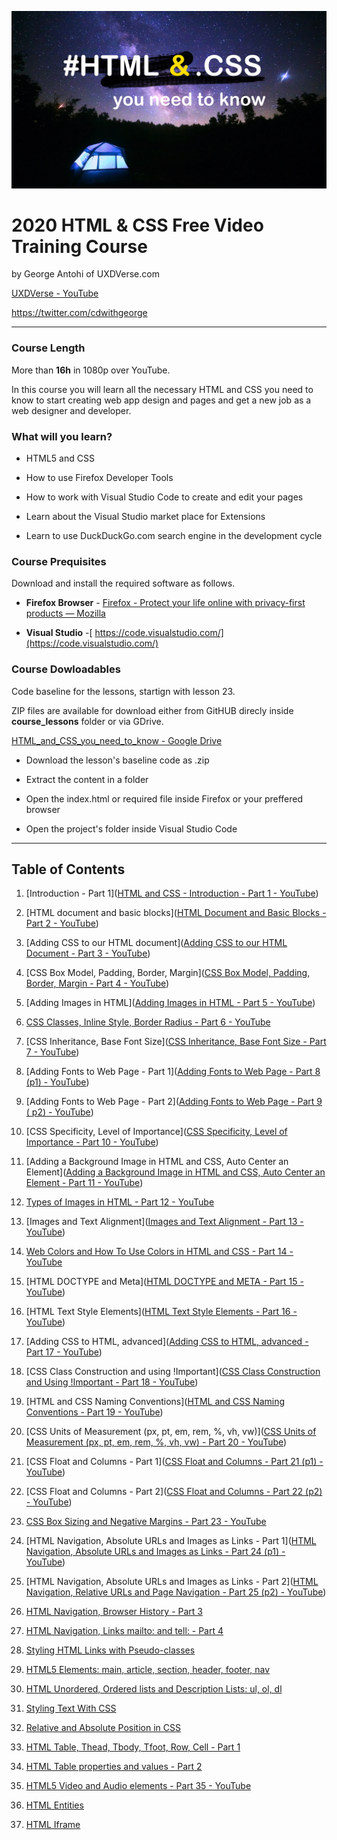 ![Image of Yaktocat](html-css-cover.jpg)

# 2020 HTML & CSS Free Video Training Course

by George Antohi of UXDVerse.com

[UXDVerse - YouTube](https://www.youtube.com/channel/UCdllgVaWIDGjM1bxUBXwKrQ)

https://twitter.com/cdwithgeorge

---

### Course Length

More than **16h** in 1080p over YouTube.

In this course you will learn all the necessary HTML and CSS you need to know to start creating web app design and pages and get a new job as a web designer and developer.



### What will  you learn?

- HTML5 and CSS

- How to use Firefox Developer Tools

- How to work with Visual Studio Code to create and edit your pages

- Learn about the Visual Studio market place for Extensions

- Learn to use DuckDuckGo.com search engine in the development cycle



### Course Prequisites

Download and install the required software as follows.

- **Firefox Browser** - [Firefox - Protect your life online with privacy-first products — Mozilla](https://www.mozilla.org/en-US/firefox/)

- **Visual Studio** -[ https://code.visualstudio.com/](https://code.visualstudio.com/)



### Course Dowloadables

Code baseline for the lessons, startign with lesson 23.

ZIP files are available for download either from GitHUB direcly  inside **course_lessons** folder or via GDrive.

[HTML_and_CSS_you_need_to_know - Google Drive](https://drive.google.com/drive/folders/15u8kIThFiGG1KrnoaAJHGl0U6Bugm4aa?usp=sharing)

- Download the lesson's baseline code as .zip

- Extract the content in a folder

- Open the index.html or required file inside Firefox or your preffered browser

- Open the project's folder inside Visual Studio Code

<hr>

## Table of Contents

1. [Introduction - Part 1]([HTML and CSS - Introduction - Part 1 - YouTube](https://youtu.be/sUot6XDmPks))

2. [HTML document and basic blocks]([HTML Document and Basic Blocks - Part 2 - YouTube](https://youtu.be/9sWsy7WHOoI))

3. [Adding CSS to our HTML document]([Adding CSS to our HTML Document - Part 3 - YouTube](https://youtu.be/vH4vJBA2PnA))

4. [CSS Box Model, Padding, Border, Margin]([CSS Box Model, Padding, Border, Margin - Part 4 - YouTube](https://youtu.be/5Mnb3ChcUqY))

5. [Adding Images in HTML]([Adding Images in HTML - Part 5 - YouTube](https://youtu.be/ZyVpo0b8Wg4))

6. [CSS Classes, Inline Style, Border Radius - Part 6 - YouTube](https://youtu.be/Z2hNjKPgKSA)

7. [CSS Inheritance, Base Font Size]([CSS Inheritance, Base Font Size - Part 7 - YouTube](https://youtu.be/cr2jJFOcHtc))

8. [Adding Fonts to Web Page - Part 1]([Adding Fonts to Web Page - Part 8 (p1) - YouTube](https://youtu.be/h5MPt8DmXGM))

9. [Adding Fonts to Web Page - Part 2]([Adding Fonts to Web Page - Part 9 ( p2) - YouTube](https://youtu.be/mpulTp9VGIc))

10. [CSS Specificity, Level of Importance]([CSS Specificity, Level of Importance - Part 10 - YouTube](https://youtu.be/blF1hay20WY))

11. [Adding a Background Image in HTML and CSS, Auto Center an Element]([Adding a Background Image in HTML and CSS, Auto Center an Element - Part 11 - YouTube](https://youtu.be/NOmuU3sjC0Y))

12. [Types of Images in HTML - Part 12 - YouTube](https://youtu.be/6W__ltuoGxg)

13. [Images and Text Alignment]([Images and Text Alignment - Part 13 - YouTube](https://youtu.be/cFq9g_2CRaY))

14. [Web Colors and How To Use Colors in HTML and CSS - Part 14 - YouTube](https://youtu.be/xTKUA4TG5rI)

15. [HTML DOCTYPE and Meta]([HTML DOCTYPE and META - Part 15 - YouTube](https://youtu.be/VhDd4yONwmA))

16. [HTML Text Style Elements]([HTML Text Style Elements - Part 16 - YouTube](https://youtu.be/cNOlno9jnTY))

17. [Adding CSS to HTML, advanced]([Adding CSS to HTML, advanced - Part 17 - YouTube](https://youtu.be/N3QZXw6H7_4))

18. [CSS Class Construction and using !Important]([CSS Class Construction and Using !Important - Part 18 - YouTube](https://youtu.be/y8d-q3APrIk))

19. [HTML and CSS Naming Conventions]([HTML and CSS Naming Conventions - Part 19 - YouTube](https://youtu.be/11qQhnognpc))

20. [CSS Units of Measurement (px, pt, em, rem, %, vh, vw)]([CSS Units of Measurement (px, pt, em, rem, %, vh, vw) - Part 20 - YouTube](https://youtu.be/V6REkZtK13s))

21. [CSS Float and Columns - Part 1]([CSS Float and Columns - Part 21 (p1) - YouTube](https://youtu.be/k015QuDjhd4))

22. [CSS Float and Columns - Part 2]([CSS Float and Columns - Part 22 (p2) - YouTube](https://youtu.be/CJ61-suieU4))

23. [CSS Box Sizing and Negative Margins - Part 23 - YouTube](https://youtu.be/sij8tvntu7A)

24. [HTML Navigation, Absolute URLs and Images as Links - Part 1]([HTML Navigation, Absolute URLs and Images as Links - Part 24 (p1) - YouTube](https://youtu.be/5r7Wbe0gNl4))

25. [HTML Navigation, Absolute URLs and Images as Links - Part 2]([HTML Navigation, Relative URLs and Page Navigation - Part 25 (p2) - YouTube](https://youtu.be/ckOeCsgZsBA))

26. [HTML Navigation, Browser History - Part 3](https://youtu.be/JfhdlknIpXY)

27. [HTML Navigation, Links mailto: and tell: - Part 4](https://youtu.be/rG3xwYTT2sM)

28. [Styling HTML Links with Pseudo-classes](https://youtu.be/-MdPu-g4TQY)

29. [HTML5 Elements: main, article, section, header, footer, nav](https://youtu.be/sZAtCqt7oAE)

30. [HTML Unordered, Ordered lists and Description Lists: ul, ol, dl](https://youtu.be/erslWz2rXK4)

31. [Styling Text With CSS](https://youtu.be/9m7ie-WSRQ8)

32. [Relative and Absolute Position in CSS](https://youtu.be/c7t84ziVHiw)

33. [HTML Table, Thead, Tbody, Tfoot, Row, Cell - Part 1](https://youtu.be/VRcRYLyKdic)

34. [HTML Table properties and values - Part 2](https://youtu.be/OBf-_nKyWqg)

35. [HTML5 Video and Audio elements - Part 35 - YouTube](https://youtu.be/H7v8sjwLTrc)

36. [HTML Entities](https://youtu.be/CC3PGShQ8f0)

37. [HTML Iframe](https://youtu.be/kPE4O7_B4YU)
